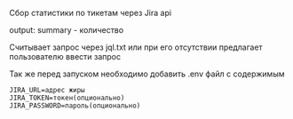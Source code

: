 Сбор статистики по тикетам через Jira api

output:
summary - количество

Считывает запрос через jql.txt или при его отсутствии предлагает пользователю ввести запрос

Так же перед запуском необходимо добавить .env файл с содержимым 

```
JIRA_URL=адрес жиры
JIRA_TOKEN=токен(опционально)
JIRA_PASSWORD=пароль(опционально)
```

